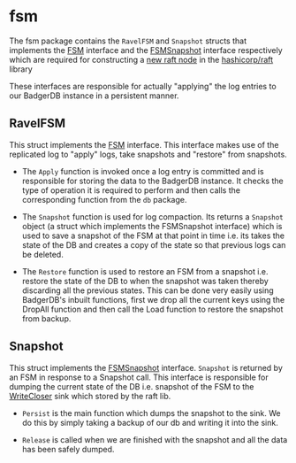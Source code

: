 # fsm

The fsm package contains the `RavelFSM` and `Snapshot` structs that implements
the [FSM](https://pkg.go.dev/github.com/hashicorp/raft#FSM) interface and
the [FSMSnapshot](https://pkg.go.dev/github.com/hashicorp/raft#FSMSnapshot) interface respectively which are required
for constructing a [new raft node](https://pkg.go.dev/github.com/hashicorp/raft#NewRaft) in
the [hashicorp/raft](https://pkg.go.dev/github.com/hashicorp/raft) library

These interfaces are responsible for actually "applying" the log entries to our BadgerDB instance in a persistent
manner.

## RavelFSM

This struct implements the [FSM](https://pkg.go.dev/github.com/hashicorp/raft#FSM) interface. This interface makes use
of the replicated log to "apply" logs, take snapshots and "restore" from snapshots.

- The `Apply` function is invoked once a log entry is committed and is responsible for storing the data to the BadgerDB
  instance. It checks the type of operation it is required to perform and then calls the corresponding function from
  the `db` package.

- The `Snapshot` function is used for log compaction. Its returns a `Snapshot` object (a struct which implements the
  FSMSnapshot interface) which is used to save a snapshot of the FSM at that point in time i.e. its takes the state of
  the DB and creates a copy of the state so that previous logs can be deleted.

- The `Restore` function is used to restore an FSM from a snapshot i.e. restore the state of the DB to when the snapshot
  was taken thereby discarding all the previous states. This can be done very easily using BadgerDB's inbuilt functions,
  first we drop all the current keys using the DropAll function and then call the Load function to restore the snapshot
  from backup.

## Snapshot

This struct implements the [FSMSnapshot](https://pkg.go.dev/github.com/hashicorp/raft#FSMSnapshot) interface. `Snapshot`
is returned by an FSM in response to a Snapshot call. This interface is responsible for dumping the current state of the
DB i.e. snapshot of the FSM to the [WriteCloser](https://pkg.go.dev/github.com/hashicorp/raft#SnapshotSink)
sink which stored by the raft lib.

- `Persist` is the main function which dumps the snapshot to the sink. We do this by simply taking a backup of our db
  and writing it into the sink.

- `Release` is called when we are finished with the snapshot and all the data has been safely dumped.




